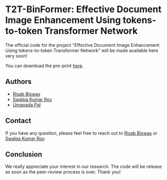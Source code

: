 # T2T-BinFormer: Effective Document Image Enhancement Using tokens-to-token Transformer Network
The official code for the project "Effective Document Image Enhancement Using tokens-to-token Transformer Network" will be made available here very soon! 

You can download the pre-print <a href="https://papers.ssrn.com/sol3/papers.cfm?abstract_id=4354038" target="_blank">here</a>. 

## Authors
- [Risab Biswas](https://www.linkedin.com/in/risab-biswas/)
- [Swalpa Kumar Roy](https://swalpa.github.io/)
- [Umapada Pal](https://www.isical.ac.in/~umapada/)

## Contact 
If you have any question, please feel free to reach out to <a href="mailto:risabbiswas19@gmail.com" target="_blank">Risab Biswas</a> or <a href="mailto:swalpa@cse.jgec.ac.in" target="_blank">Swalpa Kumar Roy</a>.

## Conclusion
We really appreciate your interest in our research. The code will be release as soon as the peer-review process is over. Thank you! 
